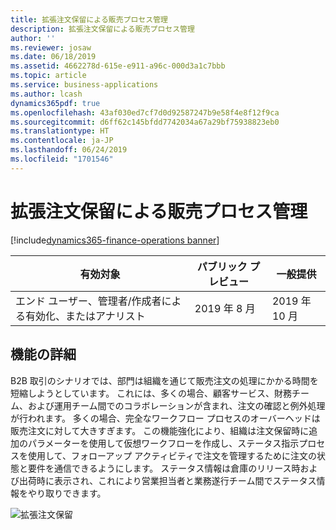 ```yaml
---
title: 拡張注文保留による販売プロセス管理
description: 拡張注文保留による販売プロセス管理
author: ''
ms.reviewer: josaw
ms.date: 06/18/2019
ms.assetid: 4662278d-615e-e911-a96c-000d3a1c7bbb
ms.topic: article
ms.service: business-applications
ms.author: lcash
dynamics365pdf: true
ms.openlocfilehash: 43af030ed7cf7d0d92587247b9e58f4e8f12f9ca
ms.sourcegitcommit: d6ff62c145bfdd7742034a67a29bf75938823eb0
ms.translationtype: HT
ms.contentlocale: ja-JP
ms.lasthandoff: 06/24/2019
ms.locfileid: "1701546"
---
```

# <a name="sales-process-control-via-enhanced-order-holds"></a>拡張注文保留による販売プロセス管理
[!include[dynamics365-finance-operations banner](../includes/dynamics365-finance-operations.md)]

| 有効対象    |  パブリック プレビュー | 一般提供 | 
| ---------- | ---------- |---------- |
|エンド ユーザー、管理者/作成者による有効化、またはアナリスト|2019 年 8 月| 2019 年 10 月|






## <a name="feature-details"></a>機能の詳細
<!--feature detail start -->
B2B 取引のシナリオでは、部門は組織を通じて販売注文の処理にかかる時間を短縮しようとしています。 これには、多くの場合、顧客サービス、財務チーム、および運用チーム間でのコラボレーションが含まれ、注文の確認と例外処理が行われます。 多くの場合、完全なワークフロー プロセスのオーバーヘッドは販売注文に対して大きすぎます。 この機能強化により、組織は注文保留時に追加のパラメーターを使用して仮想ワークフローを作成し、ステータス指示プロセスを使用して、フォローアップ アクティビティで注文を管理するために注文の状態と要件を通信できるようにします。 ステータス情報は倉庫のリリース時および出荷時に表示され、これにより営業担当者と業務遂行チーム間でステータス情報をやり取りできます。 

![拡張注文保留](media/sales-process-control-via-enhanced-order-holds-1.png "")
<!--feature detail end -->










